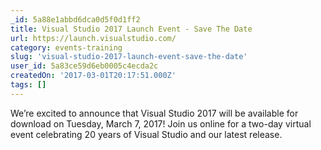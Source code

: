 ```yaml
---
_id: 5a88e1abbd6dca0d5f0d1ff2
title: Visual Studio 2017 Launch Event - Save The Date
url: https://launch.visualstudio.com/
category: events-training
slug: 'visual-studio-2017-launch-event-save-the-date'
user_id: 5a83ce59d6eb0005c4ecda2c
createdOn: '2017-03-01T20:17:51.000Z'
tags: []
---
```


We’re excited to announce that Visual Studio 2017 will be available for download on Tuesday, March 7, 2017! Join us online for a two-day virtual event celebrating 20 years of Visual Studio and our latest release.

